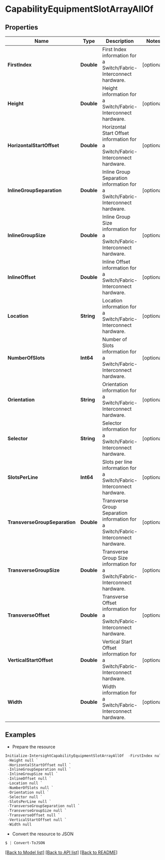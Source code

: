 # CapabilityEquipmentSlotArrayAllOf
## Properties

Name | Type | Description | Notes
------------ | ------------- | ------------- | -------------
**FirstIndex** | **Double** | First Index information for a Switch/Fabric-Interconnect hardware. | [optional] 
**Height** | **Double** | Height information for a Switch/Fabric-Interconnect hardware. | [optional] 
**HorizontalStartOffset** | **Double** | Horizontal Start Offset information for a Switch/Fabric-Interconnect hardware. | [optional] 
**InlineGroupSeparation** | **Double** | Inline Group Separation information for a Switch/Fabric-Interconnect hardware. | [optional] 
**InlineGroupSize** | **Double** | Inline Group Size information for a Switch/Fabric-Interconnect hardware. | [optional] 
**InlineOffset** | **Double** | Inline Offset information for a Switch/Fabric-Interconnect hardware. | [optional] 
**Location** | **String** | Location information for a Switch/Fabric-Interconnect hardware. | [optional] 
**NumberOfSlots** | **Int64** | Number of Slots information for a Switch/Fabric-Interconnect hardware. | [optional] 
**Orientation** | **String** | Orientation information for a Switch/Fabric-Interconnect hardware. | [optional] 
**Selector** | **String** | Selector information for a Switch/Fabric-Interconnect hardware. | [optional] 
**SlotsPerLine** | **Int64** | Slots per line information for a Switch/Fabric-Interconnect hardware. | [optional] 
**TransverseGroupSeparation** | **Double** | Transverse Group Separation information for a Switch/Fabric-Interconnect hardware. | [optional] 
**TransverseGroupSize** | **Double** | Transverse Group Size information for a Switch/Fabric-Interconnect hardware. | [optional] 
**TransverseOffset** | **Double** | Transverse Offset information for a Switch/Fabric-Interconnect hardware. | [optional] 
**VerticalStartOffset** | **Double** | Vertical Start Offset information for a Switch/Fabric-Interconnect hardware. | [optional] 
**Width** | **Double** | Width information for a Switch/Fabric-Interconnect hardware. | [optional] 

## Examples

- Prepare the resource
```powershell
Initialize-IntersightCapabilityEquipmentSlotArrayAllOf  -FirstIndex null `
 -Height null `
 -HorizontalStartOffset null `
 -InlineGroupSeparation null `
 -InlineGroupSize null `
 -InlineOffset null `
 -Location null `
 -NumberOfSlots null `
 -Orientation null `
 -Selector null `
 -SlotsPerLine null `
 -TransverseGroupSeparation null `
 -TransverseGroupSize null `
 -TransverseOffset null `
 -VerticalStartOffset null `
 -Width null
```

- Convert the resource to JSON
```powershell
$ | Convert-ToJSON
```

[[Back to Model list]](../README.md#documentation-for-models) [[Back to API list]](../README.md#documentation-for-api-endpoints) [[Back to README]](../README.md)

